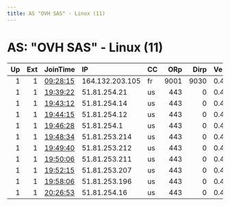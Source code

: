 ```yaml
---
title: AS "OVH SAS" - Linux (11)
---
```


# AS: "OVH SAS" - Linux (11)

|   Up |   Ext | JoinTime                                                                                            | IP              | CC   |   ORp |   Dirp | Version   | Contact                   | Nickname     |   eFamMembers |
|-----:|------:|:----------------------------------------------------------------------------------------------------|:----------------|:-----|------:|-------:|:----------|:--------------------------|:-------------|--------------:|
|    1 |     1 | [09:28:15](https://metrics.torproject.org/rs.html#details/4D166499AE6E9B600705D6B7B864BFCE8D71EAA9) | 164.132.203.105 | fr   |  9001 |   9030 | 0.4.2.7   | tor at skoali dot yz tor  | skoali       |             1 |
|    1 |     1 | [19:39:22](https://metrics.torproject.org/rs.html#details/2CDE23F3F2FD58B43FF047917B964AB9EDD26C12) | 51.81.254.21    | us   |   443 |      0 | 0.4.2.6   | abusetor1234@protonmail.c | 02ce42ea882a |            50 |
|    1 |     1 | [19:43:12](https://metrics.torproject.org/rs.html#details/B87DA54082EDFBCC6A5E054F7B6DC84418EF5612) | 51.81.254.14    | us   |   443 |      0 | 0.4.2.6   | abusetor1234@protonmail.c | b710f6321009 |            50 |
|    1 |     1 | [19:44:15](https://metrics.torproject.org/rs.html#details/A8B2BC30C72A98CF1287B3A3A88302B1F6689F9A) | 51.81.254.12    | us   |   443 |      0 | 0.4.2.6   | abusetor1234@protonmail.c | 4b80e26e80a4 |            50 |
|    1 |     1 | [19:46:28](https://metrics.torproject.org/rs.html#details/9401BB60880F804D748766B54D8941D89B689730) | 51.81.254.1     | us   |   443 |      0 | 0.4.2.6   | abusetor1234@protonmail.c | fdbbf84e655a |            50 |
|    1 |     1 | [19:48:34](https://metrics.torproject.org/rs.html#details/295D7C8CB7272FA935DB8A69DC0A903F712919B9) | 51.81.253.214   | us   |   443 |      0 | 0.4.2.6   | abusetor1234@protonmail.c | 6dd97cda06e4 |            50 |
|    1 |     1 | [19:49:40](https://metrics.torproject.org/rs.html#details/3AC9C2056772F486A6F1E25B85A9C55121F4A34B) | 51.81.253.212   | us   |   443 |      0 | 0.4.2.6   | abusetor1234@protonmail.c | b3877d9a1812 |            50 |
|    1 |     1 | [19:50:06](https://metrics.torproject.org/rs.html#details/C0ACE3D645E3619D3C59875FA3070EAAC8629A1B) | 51.81.253.211   | us   |   443 |      0 | 0.4.2.6   | abusetor1234@protonmail.c | 6ecb1b11b4d5 |            50 |
|    1 |     1 | [19:52:15](https://metrics.torproject.org/rs.html#details/88576D6D2EB358F3C65BFBD9026C0BBEA26B57F6) | 51.81.253.207   | us   |   443 |      0 | 0.4.2.6   | abusetor1234@protonmail.c | 3c2a28e51dde |            50 |
|    1 |     1 | [19:58:06](https://metrics.torproject.org/rs.html#details/6259724B6949DF2794826365BB3DB4E1FECABB83) | 51.81.253.196   | us   |   443 |      0 | 0.4.2.6   | abusetor1234@protonmail.c | 40a81b5e3b17 |            50 |
|    1 |     1 | [20:26:53](https://metrics.torproject.org/rs.html#details/73768925A5B561D7DCBE83AD1A332A0490D27327) | 51.81.254.16    | us   |   443 |      0 | 0.4.2.6   | abusetor1234@protonmail.c | db5401559c43 |            50 |
